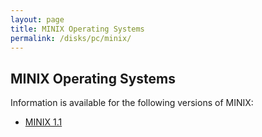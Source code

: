 ```yaml
---
layout: page
title: MINIX Operating Systems
permalink: /disks/pc/minix/
---
```


MINIX Operating Systems
---

Information is available for the following versions of MINIX:

* [MINIX 1.1](1.1/)
